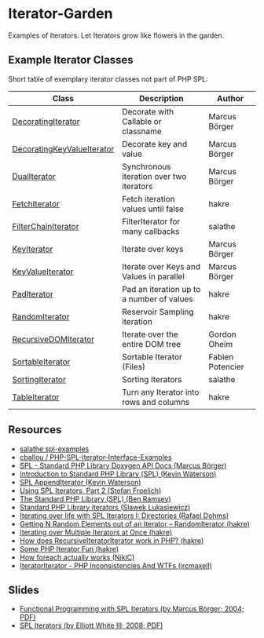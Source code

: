Iterator-Garden
===============

Examples of Iterators. Let Iterators grow like flowers in the garden.

## Example Iterator Classes

Short table of exemplary iterator classes not part of PHP SPL:

| Class | Description | Author |
| ------------- | ------------- | --------- |
| [DecoratingIterator] | Decorate with Callable or classname | Marcus Börger |
| [DecoratingKeyValueIterator] | Decorate key and value | Marcus Börger |
| [DualIterator] | Synchronous iteration over two iterators | Marcus Börger |
| [FetchIterator] | Fetch iteration values until false | hakre |
| [FilterChainIterator] | FilterIterator for many callbacks | salathe |
| [KeyIterator] | Iterate over keys | Marcus Börger |
| [KeyValueIterator] | Iterate over Keys and Values in parallel | Marcus Börger |
| [PadIterator] | Pad an iteration up to a number of values | hakre |
| [RandomIterator] | Reservoir Sampling iteration | hakre |
| [RecursiveDOMIterator] | Iterate over the entire DOM tree | Gordon Oheim |
| [SortableIterator] | Sortable Iterator (Files) | Fabien Potencier |
| [SortingIterator] | Sorting Iterators | salathe |
| [TableIterator] | Turn any Iterator into rows and columns | hakre |

[DecoratingIterator]: https://code.google.com/p/cvphplib/source/browse/trunk/cvphplib/code/iterator_madness.inc.php?r=6
[DecoratingKeyValueIterator]: https://code.google.com/p/cvphplib/source/browse/trunk/cvphplib/code/iterator_madness.inc.php?r=6
[DualIterator]: https://code.google.com/p/cvphplib/source/browse/trunk/cvphplib/code/DualIterator.php?r=6
[FetchIterator]: http://hakre.wordpress.com/2012/02/28/some-php-iterator-fun/
[FilterChainIterator]: https://github.com/salathe/spl-examples/wiki/FilterChain-Iterator
[KeyIterator]: https://code.google.com/p/cvphplib/source/browse/trunk/cvphplib/code/iterator_madness.inc.php?r=6
[KeyValueIterator]: https://code.google.com/p/cvphplib/source/browse/trunk/cvphplib/code/iterator_madness.inc.php?r=6
[PadIterator]: http://hakre.wordpress.com/2012/02/28/some-php-iterator-fun/
[RandomIterator]: http://hakre.wordpress.com/2013/01/08/getting-n-random-elements-out-of-an-iterator-randomiterator/
[RecursiveDOMIterator]: https://github.com/salathe/spl-examples/wiki/RecursiveDOMIterator
[SortableIterator]: https://github.com/symfony/symfony/blob/master/src/Symfony/Component/Finder/Iterator/SortableIterator.php
[SortingIterator]: https://github.com/salathe/spl-examples/wiki/Sorting-Iterators
[TableIterator]: http://hakre.wordpress.com/2012/02/28/some-php-iterator-fun/

[M. Boerger Iterator Madness]: https://code.google.com/p/cvphplib/source/browse/trunk/cvphplib/code/iterator_madness.inc.php?r=6

## Resources

- [salathe spl-examples](https://github.com/salathe/spl-examples/wiki)
- [cballou / PHP-SPL-Iterator-Interface-Examples](https://github.com/cballou/PHP-SPL-Iterator-Interface-Examples)
- [SPL - Standard PHP Library Doxygen API Docs (Marcus Börger)](http://www.php.net/~helly/php/ext/spl/)
- [Introduction to Standard PHP Library (SPL) (Kevin Waterson)](http://www.phpro.org/tutorials/Introduction-to-SPL.html)
- [SPL AppendIterator (Kevin Waterson)](http://www.phpro.org/tutorials/SPL-AppendIterator.html)
- [Using SPL Iterators, Part 2 (Stefan Froelich)](http://phpmaster.com/using-spl-iterators-2/)
- [The Standard PHP Library (SPL) (Ben Ramsey)](http://devzone.zend.com/1075/the-standard-php-library-spl/)
- [Standard PHP Library iterators (Slawek Lukasiewicz)](http://www.leftjoin.net/2011/04/standard-php-library-iterators/)
- [Iterating over life with SPL Iterators I: Directories (Rafael Dohms)](http://blog.doh.ms/2009/10/08/iterating-over-life-with-spl-iterator)
- [Getting N Random Elements out of an Iterator – RandomIterator (hakre)](http://hakre.wordpress.com/2013/01/08/getting-n-random-elements-out-of-an-iterator-randomiterator/)
- [Iterating over Multiple Iterators at Once (hakre)](http://hakre.wordpress.com/2012/04/05/iterating-over-multiple-iterators-at-once/)
- [How does RecursiveIteratorIterator work in PHP? (hakre)](http://stackoverflow.com/a/12236744/367456)
- [Some PHP Iterator Fun (hakre)](http://hakre.wordpress.com/2012/02/28/some-php-iterator-fun/)
- [How foreach actually works (NikiC)](http://stackoverflow.com/a/14854568/367456)
- [IteratorIterator - PHP Inconsistencies And WTFs (ircmaxell)](http://blog.ircmaxell.com/2011/10/iteratoriterator-php-inconsistencies.html)

## Slides

- [Functional Programming with SPL Iterators (by Marcus Börger; 2004; PDF)](http://somabo.de/talks/200411_php_conference_frankfrurt_introduction_functional_programming_with_iterators.pdf)
- [SPL Iterators (by Elliott White III; 2008; PDF)](http://eliw.com/presentations/2008/dcphp-2008-iterators.pdf)
